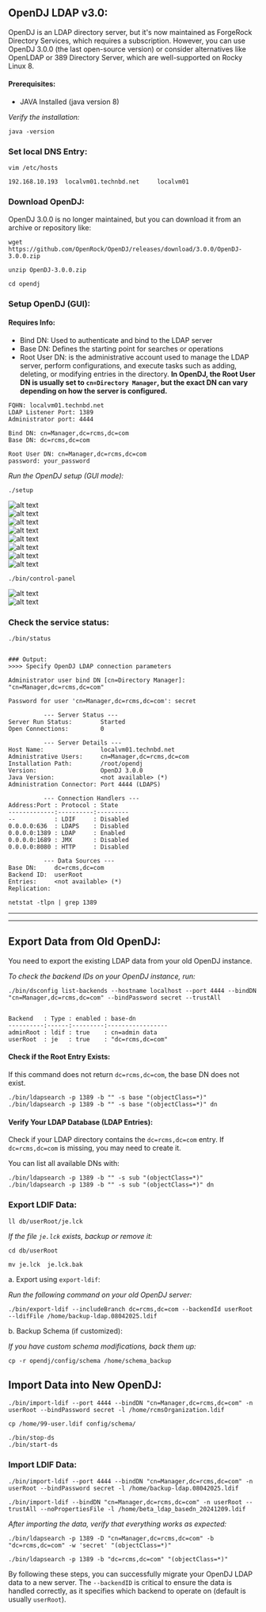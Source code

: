 
## OpenDJ LDAP v3.0:

OpenDJ is an LDAP directory server, but it's now maintained as ForgeRock Directory Services, which requires a subscription. However, you can use OpenDJ 3.0.0 (the last open-source version) or consider alternatives like OpenLDAP or 389 Directory Server, which are well-supported on Rocky Linux 8.


#### Prerequisites:
- JAVA Installed (java version 8)


_Verify the installation:_
```
java -version
```


### Set local DNS Entry:

```
vim /etc/hosts

192.168.10.193	localvm01.technbd.net     localvm01
```



### Download OpenDJ:

OpenDJ 3.0.0 is no longer maintained, but you can download it from an archive or repository like:


```
wget https://github.com/OpenRock/OpenDJ/releases/download/3.0.0/OpenDJ-3.0.0.zip
```


```
unzip OpenDJ-3.0.0.zip

cd opendj
```



### Setup OpenDJ (GUI):


#### Requires Info:

- Bind DN: Used to authenticate and bind to the LDAP server
- Base DN: Defines the starting point for searches or operations
- Root User DN: is the administrative account used to manage the LDAP server, perform configurations, and execute tasks such as adding, deleting, or modifying entries in the directory. **In OpenDJ, the Root User DN is usually set to `cn=Directory Manager`, but the exact DN can vary depending on how the server is configured.**


```
FQHN: localvm01.technbd.net
LDAP Listener Port: 1389
Administrator port: 4444

Bind DN: cn=Manager,dc=rcms,dc=com
Base DN: dc=rcms,dc=com

Root User DN: cn=Manager,dc=rcms,dc=com
password: your_password
```


_Run the OpenDJ setup (GUI mode):_

```
./setup
```



![alt text](./assets/v3.0/1.png)  
![alt text](./assets/v3.0/2.png)  
![alt text](./assets/v3.0/3.png)  
![alt text](./assets/v3.0/4.png)  
![alt text](./assets/v3.0/5.png)  
![alt text](./assets/v3.0/6.png)  
![alt text](./assets/v3.0/7.png)  
![alt text](./assets/v3.0/8.png)  



```
./bin/control-panel
```

![alt text](./assets/v3.0/9.png)  
![alt text](./assets/v3.0/10.png)  




### Check the service status:


```
./bin/status


### Output: 
>>>> Specify OpenDJ LDAP connection parameters

Administrator user bind DN [cn=Directory Manager]: "cn=Manager,dc=rcms,dc=com"

Password for user 'cn=Manager,dc=rcms,dc=com': secret

          --- Server Status ---
Server Run Status:        Started
Open Connections:         0

          --- Server Details ---
Host Name:                localvm01.technbd.net
Administrative Users:     cn=Manager,dc=rcms,dc=com
Installation Path:        /root/opendj
Version:                  OpenDJ 3.0.0
Java Version:             <not available> (*)
Administration Connector: Port 4444 (LDAPS)

          --- Connection Handlers ---
Address:Port : Protocol : State
-------------:----------:---------
--           : LDIF     : Disabled
0.0.0.0:636  : LDAPS    : Disabled
0.0.0.0:1389 : LDAP     : Enabled
0.0.0.0:1689 : JMX      : Disabled
0.0.0.0:8080 : HTTP     : Disabled

          --- Data Sources ---
Base DN:     dc=rcms,dc=com
Backend ID:  userRoot
Entries:     <not available> (*)
Replication:

```
 


```
netstat -tlpn | grep 1389
```



---
---


## Export Data from Old OpenDJ:

You need to export the existing LDAP data from your old OpenDJ instance.



_To check the backend IDs on your OpenDJ instance, run:_

```
./bin/dsconfig list-backends --hostname localhost --port 4444 --bindDN "cn=Manager,dc=rcms,dc=com" --bindPassword secret --trustAll


Backend   : Type : enabled : base-dn
----------:------:---------:-----------------
adminRoot : ldif : true    : cn=admin data
userRoot  : je   : true    : "dc=rcms,dc=com"
```




#### Check if the Root Entry Exists:

If this command does not return `dc=rcms,dc=com`, the base DN does not exist.

```
./bin/ldapsearch -p 1389 -b "" -s base "(objectClass=*)"
./bin/ldapsearch -p 1389 -b "" -s base "(objectClass=*)" dn 
```


#### Verify Your LDAP Database (LDAP Entries):

Check if your LDAP directory contains the `dc=rcms,dc=com` entry. If `dc=rcms,dc=com` is missing, you may need to create it.  

You can list all available DNs with:

```
./bin/ldapsearch -p 1389 -b "" -s sub "(objectClass=*)"
./bin/ldapsearch -p 1389 -b "" -s sub "(objectClass=*)" dn
```





### Export LDIF Data:


```
ll db/userRoot/je.lck
```


_If the file `je.lck` exists, backup or remove it:_

```
cd db/userRoot

mv je.lck  je.lck.bak
```



a. Export using `export-ldif`:

_Run the following command on your old OpenDJ server:_

```
./bin/export-ldif --includeBranch dc=rcms,dc=com --backendId userRoot --ldifFile /home/backup-ldap.08042025.ldif
```




b. Backup Schema (if customized):

_If you have custom schema modifications, back them up:_

```
cp -r opendj/config/schema /home/schema_backup
```




## Import Data into New OpenDJ: 

```
./bin/import-ldif --port 4444 --bindDN "cn=Manager,dc=rcms,dc=com" -n userRoot --bindPassword secret -l /home/rcmsOrganization.ldif
```


```
cp /home/99-user.ldif config/schema/
```


```
./bin/stop-ds
./bin/start-ds
```



### Import LDIF Data: 

```
./bin/import-ldif --port 4444 --bindDN "cn=Manager,dc=rcms,dc=com" -n userRoot --bindPassword secret -l /home/backup-ldap.08042025.ldif

./bin/import-ldif --bindDN "cn=Manager,dc=rcms,dc=com" -n userRoot --trustAll --noPropertiesFile -l /home/beta_ldap_basedn_20241209.ldif
```



_After importing the data, verify that everything works as expected:_

```
./bin/ldapsearch -p 1389 -D "cn=Manager,dc=rcms,dc=com" -b "dc=rcms,dc=com" -w 'secret' "(objectClass=*)"

./bin/ldapsearch -p 1389 -b "dc=rcms,dc=com" "(objectClass=*)"
```





By following these steps, you can successfully migrate your OpenDJ LDAP data to a new server. The `--backendID` is critical to ensure the data is handled correctly, as it specifies which backend to operate on (default is usually `userRoot`).




